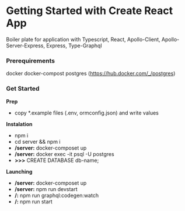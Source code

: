 # Getting Started with Create React App

Boiler plate for application with Typescript, React, Apollo-Client, Apollo-Server-Express, Express, Type-Graphql

### Prerequirements

docker
docker-compost
postgres (https://hub.docker.com/_/postgres)

### Get Started

**Prep**

- copy \*.example files (.env, ormconfig.json) and write values

**Instalation**

- npm i
- cd server && npm i
- **/server:** docker-composet up
- **/server:** docker exec -it psql -U postgres
- **>>>** CREATE DATABASE db-name;

**Launching**

- **/server:** docker-composet up
- **/server:** npm run devstart
- **/:** npm run graphql:codegen:watch
- **/:** npm run start
